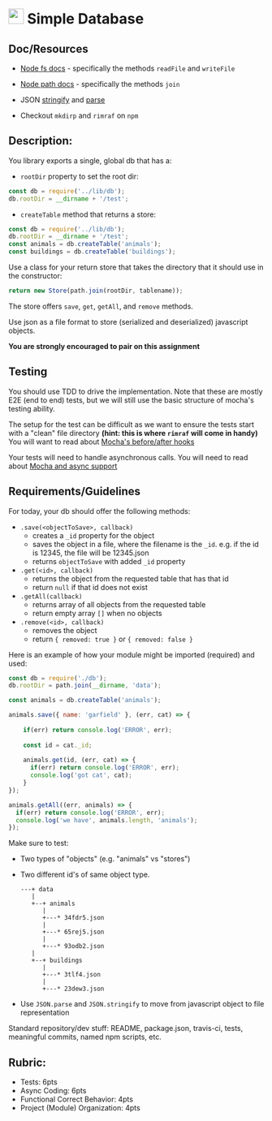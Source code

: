 <img src="https://cloud.githubusercontent.com/assets/478864/22186847/68223ce6-e0b1-11e6-8a62-0e3edc96725e.png" width=30> Simple Database
===

## Doc/Resources
* [Node fs docs](https://nodejs.org/api/fs.html) - specifically the methods `readFile` and `writeFile`
* [Node path docs](https://nodejs.org/api/path.html) - specifically the methods `join`

* JSON [stringify](https://developer.mozilla.org/en-US/docs/Web/JavaScript/Reference/Global_Objects/JSON/stringify) 
and [parse](https://developer.mozilla.org/en-US/docs/Web/JavaScript/Reference/Global_Objects/JSON/parse)
* Checkout `mkdirp` and `rimraf` on `npm`

## Description:

You library exports a single, global db that has a:
* `rootDir` property to set the root dir:
```js
const db = require('../lib/db');
db.rootDir = __dirname + '/test';
```
* `createTable` method that returns a store:
```js
const db = require('../lib/db');
db.rootDir = __dirname + '/test';
const animals = db.createTable('animals');
const buildings = db.createTable('buildings');
```

Use a class for your return store that takes the directory that it should use in the constructor:

```js
return new Store(path.join(rootDir, tablename));
```

The store offers `save`, `get`, `getAll`, and `remove` methods.

Use json as a file format to store (serialized and deserialized) javascript objects.

**You are strongly encouraged to pair on this assignment**

## Testing

You should use TDD to drive the implementation. Note that these are mostly E2E (end to end) tests, but we will still use the 
basic structure of mocha's testing ability.

The setup for the test can be difficult as we want to ensure the tests start with a "clean" file directory 
**(hint: this is where `rimraf` will come in handy)** 
You will want to read about [Mocha's before/after hooks](https://mochajs.org/#hooks)

Your tests will need to handle asynchronous calls.  You will need to read about [Mocha and async support](https://mochajs.org/#asynchronous-code)

## Requirements/Guidelines

For today, your db should offer the following methods:

* `.save(<objectToSave>, callback)`
  * creates a `_id` property for the object
  * saves the object in a file, where the filename is the `_id`. e.g. if the id is 12345, the file will be 12345.json
  * returns `objectToSave` with added `_id` property
* `.get(<id>, callback)`
  * returns the object from the requested table that has that id
  * return `null` if that id does not exist
* `.getAll(callback)`
  * returns array of all objects from the requested table
  * return empty array `[]` when no objects
* `.remove(<id>, callback)`
  * removes the object
  * return `{ removed: true }` or `{ removed: false }`


Here is an example of how your module might be imported (required) and used:

```js
const db = require('./db');
db.rootDir = path.join(__dirname, 'data');

const animals = db.createTable('animals');

animals.save({ name: 'garfield' }, (err, cat) => {
  
    if(err) return console.log('ERROR', err);
    
    const id = cat._id;
    
    animals.get(id, (err, cat) => {
      if(err) return console.log('ERROR', err);
      console.log('got cat', cat);
    } 
});

animals.getAll((err, animals) => {
  if(err) return console.log('ERROR', err);
  console.log('we have', animals.length, 'animals');
});
```

Make sure to test:

* Two types of "objects" (e.g. "animals" vs "stores")
* Two different id's of same object type.


  ```
  ---+ data
     |
     +--+ animals
        |
        +---* 34fdr5.json
        |
        +---* 65rej5.json
        |
        +---* 93odb2.json
     |
     +--+ buildings
        |
        +---* 3tlf4.json
        |
        +---* 23dew3.json
  ```
      
* Use `JSON.parse` and `JSON.stringify` to move from javascript object to file representation

Standard repository/dev stuff: README, package.json, travis-ci, tests, meaningful commits, named npm scripts, etc.

## Rubric:

* Tests: 6pts
* Async Coding: 6pts
* Functional Correct Behavior: 4pts
* Project (Module) Organization: 4pts
